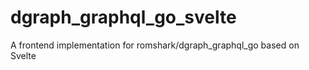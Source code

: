 # dgraph_graphql_go_svelte
A frontend implementation for romshark/dgraph_graphql_go based on Svelte
